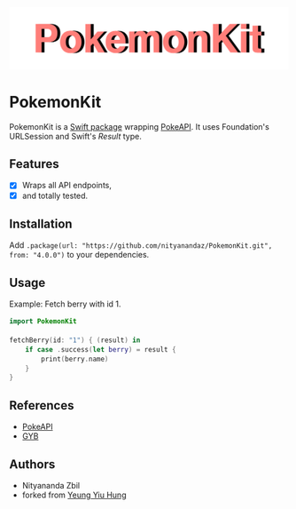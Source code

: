 ![Header](./header.png)

# PokemonKit
PokemonKit is a [Swift package](https://swift.org/package-manager/) wrapping [PokeAPI](https://pokeapi.co).
It uses Foundation's URLSession and Swift's _Result_ type.

## Features
- [x] Wraps all API endpoints,
- [x] and totally tested.

<!-- Yes, every possible value is tested. -->

## Installation
Add `.package(url: "https://github.com/nityanandaz/PokemonKit.git", from: "4.0.0")` to your dependencies.

## Usage
Example: Fetch berry with id 1.

```swift
import PokemonKit

fetchBerry(id: "1") { (result) in
    if case .success(let berry) = result {
        print(berry.name)
    }
}
```

## References
- [PokeAPI](https://github.com/PokeAPI/pokeapi)
- [GYB](https://nshipster.com/swift-gyb/)

## Authors
- Nityananda Zbil
- forked from [Yeung Yiu Hung](https://github.com/ContinuousLearning/PokemonKit)
